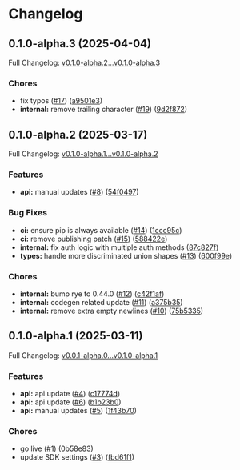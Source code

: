 # Changelog

## 0.1.0-alpha.3 (2025-04-04)

Full Changelog: [v0.1.0-alpha.2...v0.1.0-alpha.3](https://github.com/sullyai/sullyai-python/compare/v0.1.0-alpha.2...v0.1.0-alpha.3)

### Chores

* fix typos ([#17](https://github.com/sullyai/sullyai-python/issues/17)) ([a9501e3](https://github.com/sullyai/sullyai-python/commit/a9501e3d767d6c51a26e769c9e57f017d97712e9))
* **internal:** remove trailing character ([#19](https://github.com/sullyai/sullyai-python/issues/19)) ([9d2f872](https://github.com/sullyai/sullyai-python/commit/9d2f872f8651d30a26df4344b6864dab592c1558))

## 0.1.0-alpha.2 (2025-03-17)

Full Changelog: [v0.1.0-alpha.1...v0.1.0-alpha.2](https://github.com/sullyai/sullyai-python/compare/v0.1.0-alpha.1...v0.1.0-alpha.2)

### Features

* **api:** manual updates ([#8](https://github.com/sullyai/sullyai-python/issues/8)) ([54f0497](https://github.com/sullyai/sullyai-python/commit/54f04979e0e876fe190fadfe68bb8cecd6237a72))


### Bug Fixes

* **ci:** ensure pip is always available ([#14](https://github.com/sullyai/sullyai-python/issues/14)) ([1ccc95c](https://github.com/sullyai/sullyai-python/commit/1ccc95cf1670b34f962f0b6958f767161d3fdcac))
* **ci:** remove publishing patch ([#15](https://github.com/sullyai/sullyai-python/issues/15)) ([588422e](https://github.com/sullyai/sullyai-python/commit/588422e4b4b9fc1aab561ea746aa7f33e72dbb1f))
* **internal:** fix auth logic with multiple auth methods ([87c827f](https://github.com/sullyai/sullyai-python/commit/87c827f116450eeb00d8403e63ebabcd9480aa84))
* **types:** handle more discriminated union shapes ([#13](https://github.com/sullyai/sullyai-python/issues/13)) ([600f99e](https://github.com/sullyai/sullyai-python/commit/600f99e19f925090e1c84a84b5924dbf042949a5))


### Chores

* **internal:** bump rye to 0.44.0 ([#12](https://github.com/sullyai/sullyai-python/issues/12)) ([c42f1af](https://github.com/sullyai/sullyai-python/commit/c42f1afce0777f34dcbafb05945f36f1a3c147b3))
* **internal:** codegen related update ([#11](https://github.com/sullyai/sullyai-python/issues/11)) ([a375b35](https://github.com/sullyai/sullyai-python/commit/a375b35378ff93d9fad2c10b15f4f95c82931f2e))
* **internal:** remove extra empty newlines ([#10](https://github.com/sullyai/sullyai-python/issues/10)) ([75b5335](https://github.com/sullyai/sullyai-python/commit/75b5335faab4995df79c5a210d7a6cb7dc0565c1))

## 0.1.0-alpha.1 (2025-03-11)

Full Changelog: [v0.0.1-alpha.0...v0.1.0-alpha.1](https://github.com/sullyai/sullyai-python/compare/v0.0.1-alpha.0...v0.1.0-alpha.1)

### Features

* **api:** api update ([#4](https://github.com/sullyai/sullyai-python/issues/4)) ([c17774d](https://github.com/sullyai/sullyai-python/commit/c17774da22f1390cf4abb6545b54d46c65565da8))
* **api:** api update ([#6](https://github.com/sullyai/sullyai-python/issues/6)) ([b1b23b0](https://github.com/sullyai/sullyai-python/commit/b1b23b061e778fa80846e7c2fb400c72c14f1b67))
* **api:** manual updates ([#5](https://github.com/sullyai/sullyai-python/issues/5)) ([1f43b70](https://github.com/sullyai/sullyai-python/commit/1f43b70f4900c587c41cf6baa2da5d77ae519062))


### Chores

* go live ([#1](https://github.com/sullyai/sullyai-python/issues/1)) ([0b58e83](https://github.com/sullyai/sullyai-python/commit/0b58e833a7d5d818b0f21d6c206c476affdb0056))
* update SDK settings ([#3](https://github.com/sullyai/sullyai-python/issues/3)) ([fbd61f1](https://github.com/sullyai/sullyai-python/commit/fbd61f12cb82075dab7772cf44e09b408c0b5ead))

